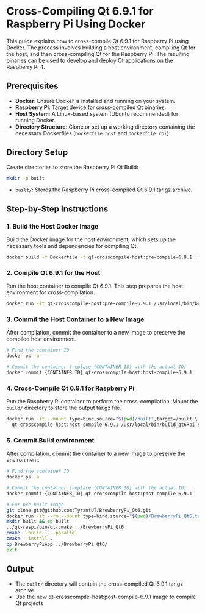 # Cross-Compiling Qt 6.9.1 for Raspberry Pi Using Docker

This guide explains how to cross-compile Qt 6.9.1 for Raspberry Pi using Docker. The process involves building a host environment, compiling Qt for the host, and then cross-compiling Qt for the Raspberry Pi. The resulting binaries can be used to develop and deploy Qt applications on the Raspberry Pi 4.

## Prerequisites

- **Docker**: Ensure Docker is installed and running on your system.
- **Raspberry Pi**: Target device for cross-compiled Qt binaries.
- **Host System**: A Linux-based system (Ubuntu recommended) for running Docker.
- **Directory Structure**: Clone or set up a working directory containing the necessary Dockerfiles (`Dockerfile.host` and `Dockerfile.rpi`).

## Directory Setup

Create directories to store the Raspberry Pi Qt Build:
```bash
mkdir -p built
```
- `built/`: Stores the Raspberry Pi cross-compiled Qt 6.9.1 tar.gz archive.

## Step-by-Step Instructions

### 1. Build the Host Docker Image

Build the Docker image for the host environment, which sets up the necessary tools and dependencies for compiling Qt.

```bash
docker build -f Dockerfile -t qt-crosscompile-host:pre-compile-6.9.1 .
```

### 2. Compile Qt 6.9.1 for the Host

Run the host container to compile Qt 6.9.1. This step prepares the host environment for cross-compilation.

```bash
docker run -it qt-crosscompile-host:pre-compile-6.9.1 /usr/local/bin/build_qt6Host.sh
```

### 3. Commit the Host Container to a New Image

After compilation, commit the container to a new image to preserve the compiled host environment.

```bash
# Find the container ID
docker ps -a

# Commit the container (replace {CONTAINER_ID} with the actual ID)
docker commit {CONTAINER_ID} qt-crosscompile-host:host-compile-6.9.1
```

### 4. Cross-Compile Qt 6.9.1 for Raspberry Pi

Run the Raspberry Pi container to perform the cross-compilation. Mount the `build/` directory to store the output tar.gz file.

```bash
docker run -it --mount type=bind,source="$(pwd)/built",target=/built \
  qt-crosscompile-host:host-compile-6.9.1 /usr/local/bin/build_qt6Rpi.sh
```

### 5. Commit Build environment

After compilation, commit the container to a new image to preserve the environment.
```bash
# Find the container ID
docker ps -a

# Commit the container (replace {CONTAINER_ID} with the actual ID)
docker commit {CONTAINER_ID} qt-crosscompile-host:post-compile-6.9.1

# For pre built image
git clone git@github.com:TyrantUT/BrewberryPi_Qt6.git
docker run -it --rm --mount type=bind,source="$(pwd)/BrewberryPi_Qt6,target=/build/BrewberryPi_Qt6" tyrantut/qt-crosscompile:post-compile-6.9.1-clean /bin/bash
mkdir built && cd built
../qt-raspi/bin/qt-cmake ../BrewberryPi_Qt6
cmake --build . --parallel
cmake --install .
cp BrewberryPiApp ../BrewberryPi_Qt6/
exit
```
## Output

- The `built/` directory will contain the cross-compiled Qt 6.9.1 tar.gz archive.
- Use the new qt-crosscompile-host:post-compile-6.9.1 image to compile Qt projects
